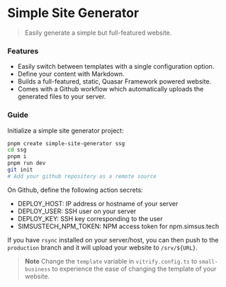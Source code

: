 # Simple Site Generator

> Easily generate a simple but full-featured website.

### Features

- Easily switch between templates with a single configuration option.
- Define your content with Markdown.
- Builds a full-featured, static, Quasar Framework powered website.
- Comes with a Github workflow which automatically uploads the generated files to your server.

### Guide

Initialize a simple site generator project:

```bash
pnpm create simple-site-generator ssg
cd ssg
pnpm i
pnpm run dev
git init
# Add your github repository as a remote source
```

On Github, define the following action secrets:

- DEPLOY_HOST: IP address or hostname of your server
- DEPLOY_USER: SSH user on your server
- DEPLOY_KEY: SSH key corresponding to the user
- SIMSUSTECH_NPM_TOKEN: NPM access token for npm.simsus.tech

If you have `rsync` installed on your server/host, you can then push to the `production` branch and it will upload your website to `/srv/${URL}`.

> **Note**
> Change the `template` variable in `vitrify.config.ts` to `small-business` to experience the ease of changing the template of your website.
